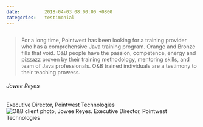 ```yaml
---
date:         2018-04-03 08:00:00 +0800
categories:   testimonial
---
```

<!-- Do not leave new lines after each element. Elements after new lines will not be rendered. -->
<div class="testimonial-panel">
    <div class="testimonial-content">
        <img class="design-element1" src="{{ "assets/img/ico-blockquote.svg" | relative_url }}" alt="">
        <blockquote>
            For a long time, Pointwest has been looking for a training provider who has a comprehensive Java training program. Orange and Bronze fills that void. O&B people have the passion, competence, energy and pizzazz proven by their training methodology, mentoring skills, and team of Java professionals. O&B trained individuals are a testimony to their teaching prowess.
        </blockquote>
        <h6 class="name">Jowee Reyes</h6>
        <span>Executive Director, Pointwest Technologies</span>
    </div>
    <div class="testimonial-image">
        <img src="{{ "assets/img/client-1.png" | relative_url }}" alt="O&B client photo, Jowee Reyes. Executive Director, Pointwest Technologies">
    </div>
</div>